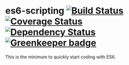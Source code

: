 # es6-scripting [![Build Status](https://travis-ci.org/rimiti/es6-scripting.svg?branch=master)](https://travis-ci.org/rimiti/es6-scripting) [![Coverage Status](https://coveralls.io/repos/github/rimiti/es6-scripting/badge.svg?branch=master)](https://coveralls.io/github/rimiti/es6-scripting?branch=master) [![Dependency Status](https://www.versioneye.com/user/projects/595a18926725bd004e40fe0c/badge.svg?style=flat-square)](https://www.versioneye.com/user/projects/595a18926725bd004e40fe0c) [![Greenkeeper badge](https://badges.greenkeeper.io/rimiti/es6-scripting.svg)](https://greenkeeper.io/) 

This is the minimum to quickly start coding with ES6.

